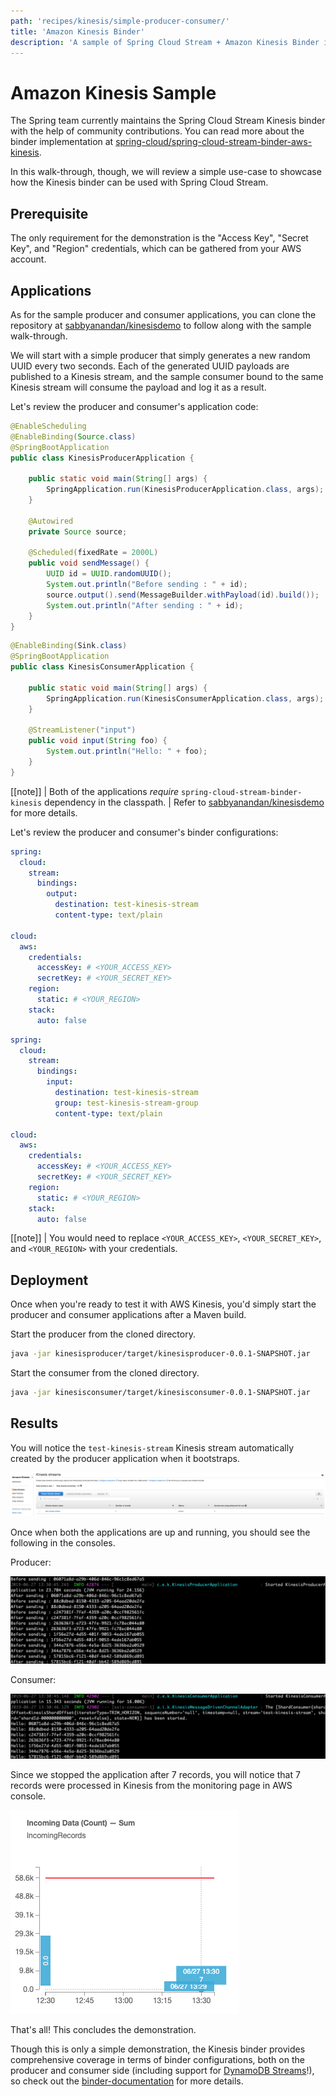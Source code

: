 ```yaml
---
path: 'recipes/kinesis/simple-producer-consumer/'
title: 'Amazon Kinesis Binder'
description: 'A sample of Spring Cloud Stream + Amazon Kinesis Binder in action'
---
```


# Amazon Kinesis Sample

The Spring team currently maintains the Spring Cloud Stream Kinesis binder with the help of community contributions.
You can read more about the binder implementation at [spring-cloud/spring-cloud-stream-binder-aws-kinesis](https://github.com/spring-cloud/spring-cloud-stream-binder-aws-kinesis).

In this walk-through, though, we will review a simple use-case to showcase how the Kinesis binder can be used with Spring Cloud Stream.

## Prerequisite

The only requirement for the demonstration is the "Access Key", "Secret Key", and "Region" credentials, which can be gathered from your AWS account.

## Applications

As for the sample producer and consumer applications, you can clone the repository at [sabbyanandan/kinesisdemo](https://github.com/sabbyanandan/kinesisdemo) to follow along with the sample walk-through.

We will start with a simple producer that simply generates a new random UUID every two seconds.
Each of the generated UUID payloads are published to a Kinesis stream, and the sample consumer bound to the same Kinesis stream will consume the payload and log it as a result.

Let's review the producer and consumer's application code:

<!--TABS-->

<!--KinesisProducerApplication-->

```java
@EnableScheduling
@EnableBinding(Source.class)
@SpringBootApplication
public class KinesisProducerApplication {

	public static void main(String[] args) {
		SpringApplication.run(KinesisProducerApplication.class, args);
	}

	@Autowired
	private Source source;

	@Scheduled(fixedRate = 2000L)
	public void sendMessage() {
		UUID id = UUID.randomUUID();
		System.out.println("Before sending : " + id);
		source.output().send(MessageBuilder.withPayload(id).build());
		System.out.println("After sending : " + id);
	}
}
```

<!--KinesisConsumerApplication-->

```java
@EnableBinding(Sink.class)
@SpringBootApplication
public class KinesisConsumerApplication {

	public static void main(String[] args) {
		SpringApplication.run(KinesisConsumerApplication.class, args);
	}

	@StreamListener("input")
	public void input(String foo) {
		System.out.println("Hello: " + foo);
	}
}
```

<!--END_TABS-->

[[note]]
| Both of the applications _require_ `spring-cloud-stream-binder-kinesis` dependency in the classpath.
| Refer to [sabbyanandan/kinesisdemo](https://github.com/sabbyanandan/kinesisdemo) for more details.

Let's review the producer and consumer's binder configurations:

<!--TABS-->

<!--KinesisProducer Configuration-->

```yaml
spring:
  cloud:
    stream:
      bindings:
        output:
          destination: test-kinesis-stream
          content-type: text/plain

cloud:
  aws:
    credentials:
      accessKey: # <YOUR_ACCESS_KEY>
      secretKey: # <YOUR_SECRET_KEY>
    region:
      static: # <YOUR_REGION>
    stack:
      auto: false
```

<!--KinesisConsumer Configuration-->

```yaml
spring:
  cloud:
    stream:
      bindings:
        input:
          destination: test-kinesis-stream
          group: test-kinesis-stream-group
          content-type: text/plain

cloud:
  aws:
    credentials:
      accessKey: # <YOUR_ACCESS_KEY>
      secretKey: # <YOUR_SECRET_KEY>
    region:
      static: # <YOUR_REGION>
    stack:
      auto: false
```

<!--END_TABS-->

[[note]]
| You would need to replace `<YOUR_ACCESS_KEY>`, `<YOUR_SECRET_KEY>`, and `<YOUR_REGION>` with your credentials.

## Deployment

Once when you're ready to test it with AWS Kinesis, you'd simply start the producer and consumer applications after a Maven build.

Start the producer from the cloned directory.

```bash
java -jar kinesisproducer/target/kinesisproducer-0.0.1-SNAPSHOT.jar
```

Start the consumer from the cloned directory.

```bash
java -jar kinesisconsumer/target/kinesisconsumer-0.0.1-SNAPSHOT.jar
```

## Results

You will notice the `test-kinesis-stream` Kinesis stream automatically created by the producer application when it bootstraps.

![Kinesis Stream Listing](images/Kinesis-Stream-Listing.png)

Once when both the applications are up and running, you should see the following in the consoles.

Producer:

![Producer Output](images/Producer-Output.png)

Consumer:

![Consumer Output](images/Consumer-Output.png)

Since we stopped the application after 7 records, you will notice that 7 records were processed in Kinesis from the monitoring page in AWS console.

![Total Number of Records](images/Total-Records-In-Kinesis.png)

That's all! This concludes the demonstration.

Though this is only a simple demonstration, the Kinesis binder provides comprehensive coverage in terms of binder configurations, both on the producer and consumer side (including support for [DynamoDB Streams](https://github.com/spring-cloud/spring-cloud-stream-binder-aws-kinesis/blob/master/spring-cloud-stream-binder-kinesis-docs/src/main/asciidoc/overview.adoc#configuration-options)!), so check out the [binder-documentation](https://github.com/spring-cloud/spring-cloud-stream-binder-aws-kinesis/blob/master/spring-cloud-stream-binder-kinesis-docs/src/main/asciidoc/overview.adoc#configuration-options) for more details.
